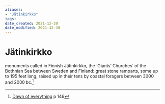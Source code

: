 ```yaml
---
aliases: 
- "Jätinkirkko"
tags: 
date_created: 2021-12-30
date_modified: 2021-12-30
---
```


# Jätinkirkko

monuments called in Finnish Jätinkirkko, the ‘Giants’ Churches’ of the Bothnian Sea between Sweden and Finland: great stone ramparts, some up to 195 feet long, raised up in their tens by coastal foragers between 3000 and 2000 bc.[^1]

[^1]: [Dawn of everything](dawn_of_everything_graeber_wengrow.md) p 146